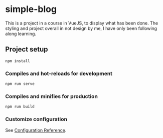 # simple-blog
This is a project in a course in VueJS, to display what has been done. The styling and project overall in not design by me, I have only been following along learning.
## Project setup
```
npm install
```

### Compiles and hot-reloads for development
```
npm run serve
```

### Compiles and minifies for production
```
npm run build
```

### Customize configuration
See [Configuration Reference](https://cli.vuejs.org/config/).
